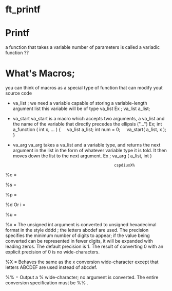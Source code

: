 # ft_printf
# Printf #
a function that takes a variable number of parameters is called a variadic function ??
# What's Macros;
you can think of macros as a special type of function that can modify yout source code
* va_list ; 
we need a variable capable of storing a variable-length argument list this variable will be of type va_list
Ex ; 
va_list a_list;


* va_start
va_start is a macro which accepts two arguments, a va_list and the name of the variable that directly precedes the ellipsis ("...")
Ex;
int a_function ( int x, ... )
{
    va_list a_list;
    int num = 0;
    va_start( a_list, x );
}

* va_arg
va_arg takes a va_list and a variable type, and returns the next argument in the list in the form of whatever variable type it is told.
It then moves down the list to the next argument.
Ex ;
va_arg ( a_list, int )

                                                  cspdiuxX%
      
%c = 

%s = 

%p =

%d Or i = 

%u =

%x = The unsigned int argument is converted to unsigned hexadecimal format in the style dddd ; the letters abcdef are used. The precision specifies the minimum number of digits to appear; if the value being converted can be represented in fewer digits, it will be expanded with leading zeros. The default precision is 1. The result of converting 0 with an explicit precision of 0 is no wide-characters.

%X =  Behaves the same as the x conversion wide-character except that letters ABCDEF are used instead of abcdef.

%% = Output a % wide-character; no argument is converted. The entire conversion specification must be %% .


 

